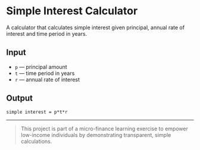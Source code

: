 # Simple Interest Calculator

A calculator that calculates simple interest given principal, annual rate of interest and time period in years.

## Input
- `p` — principal amount  
- `t` — time period in years  
- `r` — annual rate of interest

## Output
`simple interest = p*t*r`

---

> This project is part of a micro-finance learning exercise to empower low-income individuals by demonstrating transparent, simple calculations.
